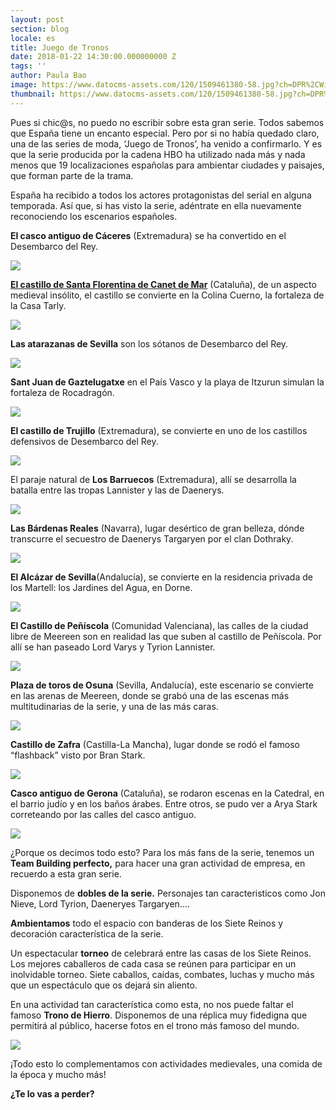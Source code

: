 ```yaml
---
layout: post
section: blog
locale: es
title: Juego de Tronos
date: 2018-01-22 14:30:00.000000000 Z
tags: ''
author: Paula Bao
image: https://www.datocms-assets.com/120/1509461380-58.jpg?ch=DPR%2CWidth&auto=format&w=1024&fm=pjpg
thumbnail: https://www.datocms-assets.com/120/1509461380-58.jpg?ch=DPR%2CWidth&auto=format&w=105&fm=pjpg
---
```


Pues si chic@s, no puedo no escribir sobre esta gran serie.
Todos sabemos que España tiene un encanto especial. Pero por si no había quedado claro, una de las series de moda, ‘Juego de Tronos’, ha venido a confirmarlo. Y es que la serie producida por la cadena HBO ha utilizado nada más y nada menos que 19 localizaciones españolas para ambientar ciudades y paisajes, que forman parte de la trama.

<!--more-->


España ha recibido a todos los actores protagonistas del serial en alguna temporada. Así que, si has visto la serie, adéntrate en ella nuevamente reconociendo los escenarios españoles.

**El casco antiguo de Cáceres** (Extremadura) se ha convertido en el Desembarco del Rey.

![](https://www.datocms-assets.com/120/1509461421-a_casco_antiguo_caceres_13.jpg?ch=DPR%2CWidth&auto=format)

**[El castillo de Santa Florentina de Canet de Mar](http://castelldesantaflorentina.com/es/)** (Cataluña), de un aspecto medieval 
insólito, el castillo se convierte en la Colina Cuerno, la fortaleza de la Casa Tarly.

![](https://www.datocms-assets.com/120/1509461497-photo_2.jpg?ch=DPR%2CWidth&auto=format)

**Las atarazanas de Sevilla** son los sótanos de Desembarco del Rey. 

![](https://www.datocms-assets.com/120/1509461603-atarazanas.jpg?ch=DPR%2CWidth&auto=format)

**Sant Juan de Gaztelugatxe** en el País Vasco y la playa de Itzurun simulan la fortaleza de Rocadragón. 

![](https://www.datocms-assets.com/120/1509461681-pablo_ocasar.jpg?ch=DPR%2CWidth&auto=format)

**El castillo de Trujillo** (Extremadura), se convierte en uno de los castillos defensivos de Desembarco del Rey. 

![](https://www.datocms-assets.com/120/1509461737-a_castillo_trujillo_03.JPG?ch=DPR%2CWidth&auto=format)

El paraje natural de **Los Barruecos** (Extremadura), allí se desarrolla la batalla entre las tropas Lannister y las de Daenerys. 

![](https://www.datocms-assets.com/120/1509461835-7-1024x808.jpg?ch=DPR%2CWidth&auto=format)

**Las Bárdenas Reales** (Navarra), lugar desértico de gran belleza, dónde transcurre el secuestro de Daenerys Targaryen por el clan Dothraky.

![](https://www.datocms-assets.com/120/1509461887-bardenas_reales_navarra_2.jpg?ch=DPR%2CWidth&auto=format)

**El Alcázar de Sevilla**(Andalucía), se convierte en la residencia privada de los Martell: los Jardines del Agua, en Dorne. 

![](https://www.datocms-assets.com/120/1509461920-image_249607_jpeg_800x600_q85.jpg?ch=DPR%2CWidth&auto=format)

**El Castillo de Peñíscola** (Comunidad Valenciana), las calles de la ciudad libre de Meereen son en realidad las que suben al castillo de Peñíscola. Por allí se han paseado Lord Varys y Tyrion Lannister. 

![](https://www.datocms-assets.com/120/1509461965-peniscola_castillo-del-papa-luna-5.jpg?ch=DPR%2CWidth&auto=format)

**Plaza de toros de Osuna** (Sevilla, Andalucía), este escenario se convierte en las arenas de Meereen, donde se grabó una de las escenas más multitudinarias de la serie, y una de las más caras. 

![](https://www.datocms-assets.com/120/1509462024-osuna-bullring-810x454.jpg?ch=DPR%2CWidth&auto=format)

**Castillo de Zafra** (Castilla-La Mancha), lugar donde se rodó el famoso “flashback” visto por Bran Stark. 

![](https://www.datocms-assets.com/120/1509462071-dsc_00341.jpg?ch=DPR%2CWidth&auto=format)

**Casco antiguo de Gerona** (Cataluña), se rodaron escenas en la Catedral, en el barrio judío y en los baños árabes. Entre otros, se pudo ver a Arya Stark correteando por las calles del casco antiguo. 

![](https://www.datocms-assets.com/120/1509462111-casc_antic_girona.jpg?ch=DPR%2CWidth&auto=format)

¿Porque os decimos todo esto? 
Para los más fans de la serie, tenemos un **Team Building perfecto,** para hacer una gran actividad de empresa, en recuerdo a esta gran serie. 

Disponemos de **dobles de la serie.** Personajes tan caracteristicos como Jon Nieve, Lord Tyrion, Daeneryes Targaryen…. 

**Ambientamos** todo el espacio con banderas de los Siete Reinos y decoración característica de la serie. 

Un espectacular **torneo** de celebrará entre las casas de los Siete Reinos. Los mejores caballeros de cada casa se reúnen para participar en un inolvidable torneo. Siete caballos, caídas, combates, luchas y mucho más que un espectáculo que os dejará sin aliento. 

En una actividad tan característica como esta, no nos puede faltar el famoso **Trono de Hierro**. Disponemos de una réplica muy fidedigna que permitirá al público, hacerse fotos en el trono más famoso del mundo. 

![](https://www.datocms-assets.com/120/1509462604-game-of-thrones-poster_85627-1920x1200.jpg?ch=DPR%2CWidth&auto=format)

¡Todo esto lo complementamos con actividades medievales, una comida de la época y mucho más!

**¿Te lo vas a perder?**


